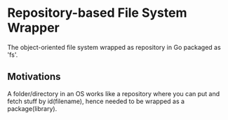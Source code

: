 # Repository-based File System Wrapper

<!-- > 2018-04-03T11:44:19+0800 -->

The object-oriented file system wrapped as repository in Go packaged as 'fs'.

## Motivations

A folder/directory in an OS works like a repository where you can put and fetch stuff by id(filename), hence needed to be wrapped as a package(library).
